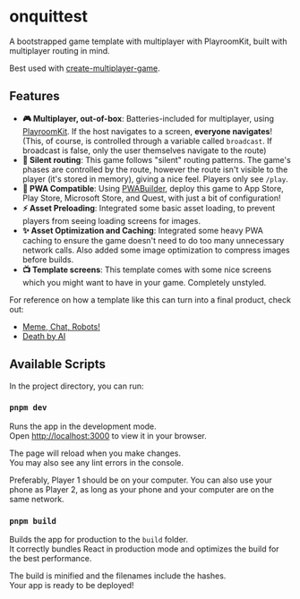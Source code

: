 # onquittest

A bootstrapped game template with multiplayer with PlayroomKit, built with multiplayer routing in mind.

Best used with [create-multiplayer-game](https://github.com/grayhatdevelopers/create-multiplayer-game).

## Features
- **🎮 Multiplayer, out-of-box**: Batteries-included for multiplayer, using [PlayroomKit](https://docs.joinplayroom.com/setup). If the host navigates to a screen, **everyone navigates**! (This, of course, is controlled through a variable called `broadcast`. If broadcast is false, only the user themselves navigate to the route)
- **🚧 Silent routing**: This game follows "silent" routing patterns. The game's phases are controlled by the route, however the route isn't visible to the player (it's stored in memory), giving a nice feel. Players only see `/play`.
- **🐡 PWA Compatible**: Using [PWABuilder](https://www.pwabuilder.com/), deploy this game to App Store, Play Store, Microsoft Store, and Quest, with just a bit of configuration!
- **⚡️ Asset Preloading**: Integrated some basic asset loading, to prevent players from seeing loading screens for images.
- **✨ Asset Optimization and Caching**: Integrated some heavy PWA caching to ensure the game doesn't need to do too many unnecessary network calls. Also added some image optimization to compress images before builds.
- **📺 Template screens**: This template comes with some nice screens which you might want to have in your game. Completely unstyled.

For reference on how a template like this can turn into a final product, check out:
- [Meme, Chat, Robots!](memechatrobots.grayhat.studio)
- [Death by AI](deathbyai.gg)

## Available Scripts

In the project directory, you can run:

### `pnpm dev`
Runs the app in the development mode.\
Open [http://localhost:3000](http://localhost:3000) to view it in your browser.

The page will reload when you make changes.\
You may also see any lint errors in the console.

Preferably, Player 1 should be on your computer.
You can also use your phone as Player 2, as long as your phone and your computer are on the same network.

### `pnpm build`

Builds the app for production to the `build` folder.\
It correctly bundles React in production mode and optimizes the build for the best performance.

The build is minified and the filenames include the hashes.\
Your app is ready to be deployed!
